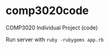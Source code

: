 comp3020code
============

COMP3020 Individual Project (code)

Run server with <code>ruby -rubygems app.rb</code>